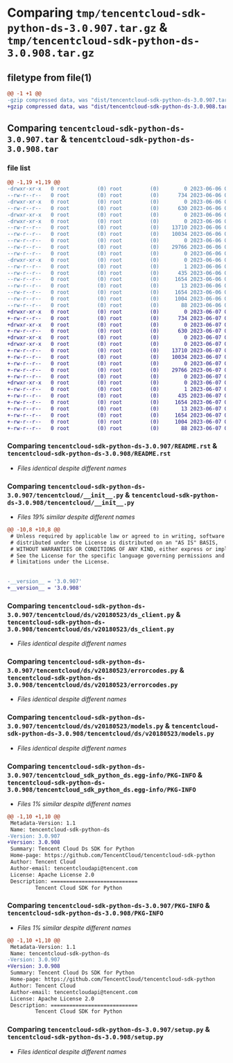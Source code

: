 # Comparing `tmp/tencentcloud-sdk-python-ds-3.0.907.tar.gz` & `tmp/tencentcloud-sdk-python-ds-3.0.908.tar.gz`

## filetype from file(1)

```diff
@@ -1 +1 @@
-gzip compressed data, was "dist/tencentcloud-sdk-python-ds-3.0.907.tar", last modified: Tue Jun  6 02:25:42 2023, max compression
+gzip compressed data, was "dist/tencentcloud-sdk-python-ds-3.0.908.tar", last modified: Wed Jun  7 00:23:10 2023, max compression
```

## Comparing `tencentcloud-sdk-python-ds-3.0.907.tar` & `tencentcloud-sdk-python-ds-3.0.908.tar`

### file list

```diff
@@ -1,19 +1,19 @@
-drwxr-xr-x   0 root         (0) root         (0)        0 2023-06-06 02:25:42.000000 tencentcloud-sdk-python-ds-3.0.907/
--rw-r--r--   0 root         (0) root         (0)      734 2023-06-06 02:25:42.000000 tencentcloud-sdk-python-ds-3.0.907/README.rst
-drwxr-xr-x   0 root         (0) root         (0)        0 2023-06-06 02:25:42.000000 tencentcloud-sdk-python-ds-3.0.907/tencentcloud/
--rw-r--r--   0 root         (0) root         (0)      630 2023-06-06 02:25:42.000000 tencentcloud-sdk-python-ds-3.0.907/tencentcloud/__init__.py
-drwxr-xr-x   0 root         (0) root         (0)        0 2023-06-06 02:25:42.000000 tencentcloud-sdk-python-ds-3.0.907/tencentcloud/ds/
-drwxr-xr-x   0 root         (0) root         (0)        0 2023-06-06 02:25:42.000000 tencentcloud-sdk-python-ds-3.0.907/tencentcloud/ds/v20180523/
--rw-r--r--   0 root         (0) root         (0)    13710 2023-06-06 02:25:42.000000 tencentcloud-sdk-python-ds-3.0.907/tencentcloud/ds/v20180523/ds_client.py
--rw-r--r--   0 root         (0) root         (0)    10034 2023-06-06 02:25:42.000000 tencentcloud-sdk-python-ds-3.0.907/tencentcloud/ds/v20180523/errorcodes.py
--rw-r--r--   0 root         (0) root         (0)        0 2023-06-06 02:25:42.000000 tencentcloud-sdk-python-ds-3.0.907/tencentcloud/ds/v20180523/__init__.py
--rw-r--r--   0 root         (0) root         (0)    29766 2023-06-06 02:25:42.000000 tencentcloud-sdk-python-ds-3.0.907/tencentcloud/ds/v20180523/models.py
--rw-r--r--   0 root         (0) root         (0)        0 2023-06-06 02:25:42.000000 tencentcloud-sdk-python-ds-3.0.907/tencentcloud/ds/__init__.py
-drwxr-xr-x   0 root         (0) root         (0)        0 2023-06-06 02:25:42.000000 tencentcloud-sdk-python-ds-3.0.907/tencentcloud_sdk_python_ds.egg-info/
--rw-r--r--   0 root         (0) root         (0)        1 2023-06-06 02:25:42.000000 tencentcloud-sdk-python-ds-3.0.907/tencentcloud_sdk_python_ds.egg-info/dependency_links.txt
--rw-r--r--   0 root         (0) root         (0)      435 2023-06-06 02:25:42.000000 tencentcloud-sdk-python-ds-3.0.907/tencentcloud_sdk_python_ds.egg-info/SOURCES.txt
--rw-r--r--   0 root         (0) root         (0)     1654 2023-06-06 02:25:42.000000 tencentcloud-sdk-python-ds-3.0.907/tencentcloud_sdk_python_ds.egg-info/PKG-INFO
--rw-r--r--   0 root         (0) root         (0)       13 2023-06-06 02:25:42.000000 tencentcloud-sdk-python-ds-3.0.907/tencentcloud_sdk_python_ds.egg-info/top_level.txt
--rw-r--r--   0 root         (0) root         (0)     1654 2023-06-06 02:25:42.000000 tencentcloud-sdk-python-ds-3.0.907/PKG-INFO
--rw-r--r--   0 root         (0) root         (0)     1004 2023-06-06 02:25:42.000000 tencentcloud-sdk-python-ds-3.0.907/setup.py
--rw-r--r--   0 root         (0) root         (0)       88 2023-06-06 02:25:42.000000 tencentcloud-sdk-python-ds-3.0.907/setup.cfg
+drwxr-xr-x   0 root         (0) root         (0)        0 2023-06-07 00:23:10.000000 tencentcloud-sdk-python-ds-3.0.908/
+-rw-r--r--   0 root         (0) root         (0)      734 2023-06-07 00:23:10.000000 tencentcloud-sdk-python-ds-3.0.908/README.rst
+drwxr-xr-x   0 root         (0) root         (0)        0 2023-06-07 00:23:10.000000 tencentcloud-sdk-python-ds-3.0.908/tencentcloud/
+-rw-r--r--   0 root         (0) root         (0)      630 2023-06-07 00:23:10.000000 tencentcloud-sdk-python-ds-3.0.908/tencentcloud/__init__.py
+drwxr-xr-x   0 root         (0) root         (0)        0 2023-06-07 00:23:10.000000 tencentcloud-sdk-python-ds-3.0.908/tencentcloud/ds/
+drwxr-xr-x   0 root         (0) root         (0)        0 2023-06-07 00:23:10.000000 tencentcloud-sdk-python-ds-3.0.908/tencentcloud/ds/v20180523/
+-rw-r--r--   0 root         (0) root         (0)    13710 2023-06-07 00:23:10.000000 tencentcloud-sdk-python-ds-3.0.908/tencentcloud/ds/v20180523/ds_client.py
+-rw-r--r--   0 root         (0) root         (0)    10034 2023-06-07 00:23:10.000000 tencentcloud-sdk-python-ds-3.0.908/tencentcloud/ds/v20180523/errorcodes.py
+-rw-r--r--   0 root         (0) root         (0)        0 2023-06-07 00:23:10.000000 tencentcloud-sdk-python-ds-3.0.908/tencentcloud/ds/v20180523/__init__.py
+-rw-r--r--   0 root         (0) root         (0)    29766 2023-06-07 00:23:10.000000 tencentcloud-sdk-python-ds-3.0.908/tencentcloud/ds/v20180523/models.py
+-rw-r--r--   0 root         (0) root         (0)        0 2023-06-07 00:23:10.000000 tencentcloud-sdk-python-ds-3.0.908/tencentcloud/ds/__init__.py
+drwxr-xr-x   0 root         (0) root         (0)        0 2023-06-07 00:23:10.000000 tencentcloud-sdk-python-ds-3.0.908/tencentcloud_sdk_python_ds.egg-info/
+-rw-r--r--   0 root         (0) root         (0)        1 2023-06-07 00:23:10.000000 tencentcloud-sdk-python-ds-3.0.908/tencentcloud_sdk_python_ds.egg-info/dependency_links.txt
+-rw-r--r--   0 root         (0) root         (0)      435 2023-06-07 00:23:10.000000 tencentcloud-sdk-python-ds-3.0.908/tencentcloud_sdk_python_ds.egg-info/SOURCES.txt
+-rw-r--r--   0 root         (0) root         (0)     1654 2023-06-07 00:23:10.000000 tencentcloud-sdk-python-ds-3.0.908/tencentcloud_sdk_python_ds.egg-info/PKG-INFO
+-rw-r--r--   0 root         (0) root         (0)       13 2023-06-07 00:23:10.000000 tencentcloud-sdk-python-ds-3.0.908/tencentcloud_sdk_python_ds.egg-info/top_level.txt
+-rw-r--r--   0 root         (0) root         (0)     1654 2023-06-07 00:23:10.000000 tencentcloud-sdk-python-ds-3.0.908/PKG-INFO
+-rw-r--r--   0 root         (0) root         (0)     1004 2023-06-07 00:23:10.000000 tencentcloud-sdk-python-ds-3.0.908/setup.py
+-rw-r--r--   0 root         (0) root         (0)       88 2023-06-07 00:23:10.000000 tencentcloud-sdk-python-ds-3.0.908/setup.cfg
```

### Comparing `tencentcloud-sdk-python-ds-3.0.907/README.rst` & `tencentcloud-sdk-python-ds-3.0.908/README.rst`

 * *Files identical despite different names*

### Comparing `tencentcloud-sdk-python-ds-3.0.907/tencentcloud/__init__.py` & `tencentcloud-sdk-python-ds-3.0.908/tencentcloud/__init__.py`

 * *Files 19% similar despite different names*

```diff
@@ -10,8 +10,8 @@
 # Unless required by applicable law or agreed to in writing, software
 # distributed under the License is distributed on an "AS IS" BASIS,
 # WITHOUT WARRANTIES OR CONDITIONS OF ANY KIND, either express or implied.
 # See the License for the specific language governing permissions and
 # limitations under the License.
 
 
-__version__ = '3.0.907'
+__version__ = '3.0.908'
```

### Comparing `tencentcloud-sdk-python-ds-3.0.907/tencentcloud/ds/v20180523/ds_client.py` & `tencentcloud-sdk-python-ds-3.0.908/tencentcloud/ds/v20180523/ds_client.py`

 * *Files identical despite different names*

### Comparing `tencentcloud-sdk-python-ds-3.0.907/tencentcloud/ds/v20180523/errorcodes.py` & `tencentcloud-sdk-python-ds-3.0.908/tencentcloud/ds/v20180523/errorcodes.py`

 * *Files identical despite different names*

### Comparing `tencentcloud-sdk-python-ds-3.0.907/tencentcloud/ds/v20180523/models.py` & `tencentcloud-sdk-python-ds-3.0.908/tencentcloud/ds/v20180523/models.py`

 * *Files identical despite different names*

### Comparing `tencentcloud-sdk-python-ds-3.0.907/tencentcloud_sdk_python_ds.egg-info/PKG-INFO` & `tencentcloud-sdk-python-ds-3.0.908/tencentcloud_sdk_python_ds.egg-info/PKG-INFO`

 * *Files 1% similar despite different names*

```diff
@@ -1,10 +1,10 @@
 Metadata-Version: 1.1
 Name: tencentcloud-sdk-python-ds
-Version: 3.0.907
+Version: 3.0.908
 Summary: Tencent Cloud Ds SDK for Python
 Home-page: https://github.com/TencentCloud/tencentcloud-sdk-python
 Author: Tencent Cloud
 Author-email: tencentcloudapi@tencent.com
 License: Apache License 2.0
 Description: ============================
         Tencent Cloud SDK for Python
```

### Comparing `tencentcloud-sdk-python-ds-3.0.907/PKG-INFO` & `tencentcloud-sdk-python-ds-3.0.908/PKG-INFO`

 * *Files 1% similar despite different names*

```diff
@@ -1,10 +1,10 @@
 Metadata-Version: 1.1
 Name: tencentcloud-sdk-python-ds
-Version: 3.0.907
+Version: 3.0.908
 Summary: Tencent Cloud Ds SDK for Python
 Home-page: https://github.com/TencentCloud/tencentcloud-sdk-python
 Author: Tencent Cloud
 Author-email: tencentcloudapi@tencent.com
 License: Apache License 2.0
 Description: ============================
         Tencent Cloud SDK for Python
```

### Comparing `tencentcloud-sdk-python-ds-3.0.907/setup.py` & `tencentcloud-sdk-python-ds-3.0.908/setup.py`

 * *Files identical despite different names*

